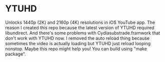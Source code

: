 # YTUHD

Unlocks 1440p (2K) and 2160p (4K) resolutions in iOS YouTube app.
The reason I created this repo because the latest version of YTUHD required libundirect.
And there's some problems with Cydiasubstrade.framwork that don't work with YTUHD now.
I removed the auto reload thing because sometimes the video is actually loading but YTUHD just reload looping nonstop.
Maybe this repo might help you! You can build using "make package".
